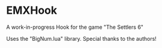 # EMXHook
A work-in-progress Hook for the game "The Settlers 6"

Uses the "BigNum.lua" library. Special thanks to the authors!
